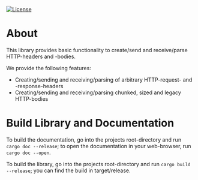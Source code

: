 [![License](https://img.shields.io/badge/License-BSD%202--Clause-blue.svg)](https://opensource.org/licenses/BSD-2-Clause)

# About
This library provides basic functionality to create/send and receive/parse HTTP-headers and -bodies.

We provide the following features:
 - Creating/sending and receiving/parsing of arbitrary HTTP-request- and -response-headers
 - Creating/sending and receiving/parsing chunked, sized and legacy HTTP-bodies
 
# Build Library and Documentation
To build the documentation, go into the projects root-directory and run `cargo doc --release`; to open the documentation
in your web-browser, run `cargo doc --open`.

To build the library, go into the projects root-directory and run `cargo build --release`; you can find the build in
target/release.